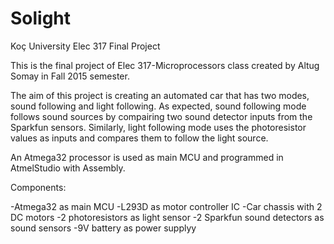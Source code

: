 # Solight
Koç University Elec 317 Final Project

This is the final project of Elec 317-Microprocessors class created by Altug Somay in Fall 2015 semester. 

The aim of this project is creating an automated car that has two modes, sound following and light following. As
expected, sound following mode follows sound sources by compairing two sound detector inputs from the Sparkfun sensors.
Similarly, light following mode uses the photoresistor values as inputs and compares them to follow the light source. 

An Atmega32 processor is used as main MCU and programmed in AtmelStudio with Assembly.

Components:

-Atmega32 as main MCU
-L293D as motor controller IC
-Car chassis with 2 DC motors
-2 photoresistors as light sensor
-2 Sparkfun sound detectors as sound sensors
-9V battery as power supplyy
